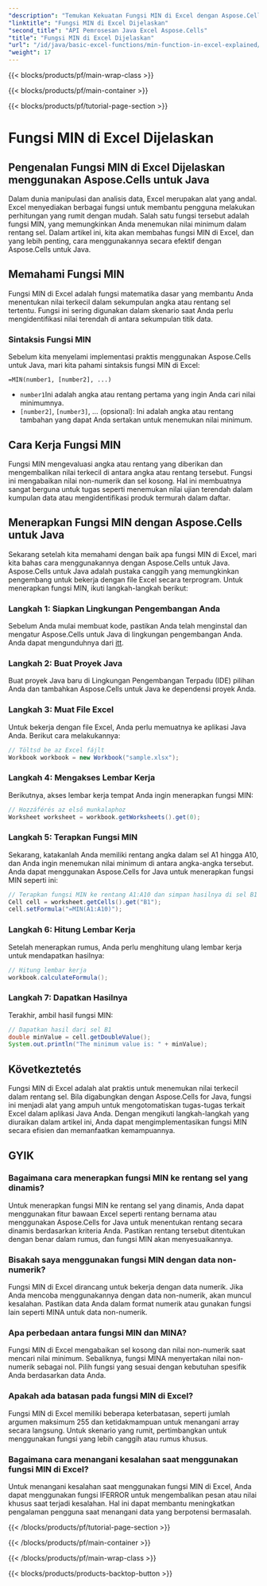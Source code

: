 ```yaml
---
"description": "Temukan Kekuatan Fungsi MIN di Excel dengan Aspose.Cells untuk Java. Pelajari Cara Menemukan Nilai Minimum dengan Mudah."
"linktitle": "Fungsi MIN di Excel Dijelaskan"
"second_title": "API Pemrosesan Java Excel Aspose.Cells"
"title": "Fungsi MIN di Excel Dijelaskan"
"url": "/id/java/basic-excel-functions/min-function-in-excel-explained/"
"weight": 17
---
```


{{< blocks/products/pf/main-wrap-class >}}

{{< blocks/products/pf/main-container >}}

{{< blocks/products/pf/tutorial-page-section >}}

# Fungsi MIN di Excel Dijelaskan


## Pengenalan Fungsi MIN di Excel Dijelaskan menggunakan Aspose.Cells untuk Java

Dalam dunia manipulasi dan analisis data, Excel merupakan alat yang andal. Excel menyediakan berbagai fungsi untuk membantu pengguna melakukan perhitungan yang rumit dengan mudah. Salah satu fungsi tersebut adalah fungsi MIN, yang memungkinkan Anda menemukan nilai minimum dalam rentang sel. Dalam artikel ini, kita akan membahas fungsi MIN di Excel, dan yang lebih penting, cara menggunakannya secara efektif dengan Aspose.Cells untuk Java.

## Memahami Fungsi MIN

Fungsi MIN di Excel adalah fungsi matematika dasar yang membantu Anda menentukan nilai terkecil dalam sekumpulan angka atau rentang sel tertentu. Fungsi ini sering digunakan dalam skenario saat Anda perlu mengidentifikasi nilai terendah di antara sekumpulan titik data.

### Sintaksis Fungsi MIN

Sebelum kita menyelami implementasi praktis menggunakan Aspose.Cells untuk Java, mari kita pahami sintaksis fungsi MIN di Excel:

```
=MIN(number1, [number2], ...)
```

- `number1`Ini adalah angka atau rentang pertama yang ingin Anda cari nilai minimumnya.
- `[number2]`, `[number3]`, ... (opsional): Ini adalah angka atau rentang tambahan yang dapat Anda sertakan untuk menemukan nilai minimum.

## Cara Kerja Fungsi MIN

Fungsi MIN mengevaluasi angka atau rentang yang diberikan dan mengembalikan nilai terkecil di antara angka atau rentang tersebut. Fungsi ini mengabaikan nilai non-numerik dan sel kosong. Hal ini membuatnya sangat berguna untuk tugas seperti menemukan nilai ujian terendah dalam kumpulan data atau mengidentifikasi produk termurah dalam daftar.

## Menerapkan Fungsi MIN dengan Aspose.Cells untuk Java

Sekarang setelah kita memahami dengan baik apa fungsi MIN di Excel, mari kita bahas cara menggunakannya dengan Aspose.Cells untuk Java. Aspose.Cells untuk Java adalah pustaka canggih yang memungkinkan pengembang untuk bekerja dengan file Excel secara terprogram. Untuk menerapkan fungsi MIN, ikuti langkah-langkah berikut:

### Langkah 1: Siapkan Lingkungan Pengembangan Anda

Sebelum Anda mulai membuat kode, pastikan Anda telah menginstal dan mengatur Aspose.Cells untuk Java di lingkungan pengembangan Anda. Anda dapat mengunduhnya dari [itt](https://releases.aspose.com/cells/java/).

### Langkah 2: Buat Proyek Java

Buat proyek Java baru di Lingkungan Pengembangan Terpadu (IDE) pilihan Anda dan tambahkan Aspose.Cells untuk Java ke dependensi proyek Anda.

### Langkah 3: Muat File Excel

Untuk bekerja dengan file Excel, Anda perlu memuatnya ke aplikasi Java Anda. Berikut cara melakukannya:

```java
// Töltsd be az Excel fájlt
Workbook workbook = new Workbook("sample.xlsx");
```

### Langkah 4: Mengakses Lembar Kerja

Berikutnya, akses lembar kerja tempat Anda ingin menerapkan fungsi MIN:

```java
// Hozzáférés az első munkalaphoz
Worksheet worksheet = workbook.getWorksheets().get(0);
```

### Langkah 5: Terapkan Fungsi MIN

Sekarang, katakanlah Anda memiliki rentang angka dalam sel A1 hingga A10, dan Anda ingin menemukan nilai minimum di antara angka-angka tersebut. Anda dapat menggunakan Aspose.Cells for Java untuk menerapkan fungsi MIN seperti ini:

```java
// Terapkan fungsi MIN ke rentang A1:A10 dan simpan hasilnya di sel B1
Cell cell = worksheet.getCells().get("B1");
cell.setFormula("=MIN(A1:A10)");
```

### Langkah 6: Hitung Lembar Kerja

Setelah menerapkan rumus, Anda perlu menghitung ulang lembar kerja untuk mendapatkan hasilnya:

```java
// Hitung lembar kerja
workbook.calculateFormula();
```

### Langkah 7: Dapatkan Hasilnya

Terakhir, ambil hasil fungsi MIN:

```java
// Dapatkan hasil dari sel B1
double minValue = cell.getDoubleValue();
System.out.println("The minimum value is: " + minValue);
```

## Következtetés

Fungsi MIN di Excel adalah alat praktis untuk menemukan nilai terkecil dalam rentang sel. Bila digabungkan dengan Aspose.Cells for Java, fungsi ini menjadi alat yang ampuh untuk mengotomatiskan tugas-tugas terkait Excel dalam aplikasi Java Anda. Dengan mengikuti langkah-langkah yang diuraikan dalam artikel ini, Anda dapat mengimplementasikan fungsi MIN secara efisien dan memanfaatkan kemampuannya.

## GYIK

### Bagaimana cara menerapkan fungsi MIN ke rentang sel yang dinamis?

Untuk menerapkan fungsi MIN ke rentang sel yang dinamis, Anda dapat menggunakan fitur bawaan Excel seperti rentang bernama atau menggunakan Aspose.Cells for Java untuk menentukan rentang secara dinamis berdasarkan kriteria Anda. Pastikan rentang tersebut ditentukan dengan benar dalam rumus, dan fungsi MIN akan menyesuaikannya.

### Bisakah saya menggunakan fungsi MIN dengan data non-numerik?

Fungsi MIN di Excel dirancang untuk bekerja dengan data numerik. Jika Anda mencoba menggunakannya dengan data non-numerik, akan muncul kesalahan. Pastikan data Anda dalam format numerik atau gunakan fungsi lain seperti MINA untuk data non-numerik.

### Apa perbedaan antara fungsi MIN dan MINA?

Fungsi MIN di Excel mengabaikan sel kosong dan nilai non-numerik saat mencari nilai minimum. Sebaliknya, fungsi MINA menyertakan nilai non-numerik sebagai nol. Pilih fungsi yang sesuai dengan kebutuhan spesifik Anda berdasarkan data Anda.

### Apakah ada batasan pada fungsi MIN di Excel?

Fungsi MIN di Excel memiliki beberapa keterbatasan, seperti jumlah argumen maksimum 255 dan ketidakmampuan untuk menangani array secara langsung. Untuk skenario yang rumit, pertimbangkan untuk menggunakan fungsi yang lebih canggih atau rumus khusus.

### Bagaimana cara menangani kesalahan saat menggunakan fungsi MIN di Excel?

Untuk menangani kesalahan saat menggunakan fungsi MIN di Excel, Anda dapat menggunakan fungsi IFERROR untuk mengembalikan pesan atau nilai khusus saat terjadi kesalahan. Hal ini dapat membantu meningkatkan pengalaman pengguna saat menangani data yang berpotensi bermasalah.

{{< /blocks/products/pf/tutorial-page-section >}}

{{< /blocks/products/pf/main-container >}}

{{< /blocks/products/pf/main-wrap-class >}}

{{< blocks/products/products-backtop-button >}}